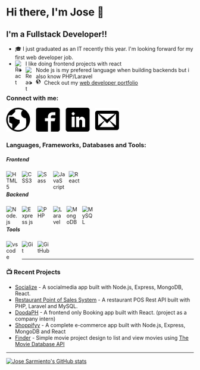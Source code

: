 # Hi there, I'm Jose 👋 


## I'm a Fullstack Developer!!

- :mortar_board: I just graduated as an IT recently this year. I'm looking forward for my first web developer job.
- <img align="left" alt="React" width="18px" src="https://cdn.jsdelivr.net/gh/devicons/devicon/icons/react/react-original.svg" style="padding-right:10px;" /> I like doing frontend projects with react
- <img align="left" alt="React" width="18px" src="https://cdn.jsdelivr.net/gh/devicons/devicon/icons/nodejs/nodejs-original.svg" style="padding-right:10px;" /> Node js is my prefered language when building backends but i also know PHP/Laravel
- <img align="left" alt="React" width="12px" src="./images/earth.svg" style="padding-right:10px;vertical-align:middle;" />Check out my [web developer portfolio](https://links.io/)

### Connect with me:

[![website](./images/earth.svg)]()
&nbsp;&nbsp;
[![facebook](./images/facebook2.svg)]()
&nbsp;&nbsp;
[![linkedin](./images/linkedin.svg)]()
&nbsp;&nbsp;
[![email](./images/envelop.svg)](mailto:jose.dev.official@gmail.com)

### Languages, Frameworks, Databases and Tools:

##### Frontend
<img align="left" alt="HTML5" width="32px" src="https://cdn.jsdelivr.net/gh/devicons/devicon/icons/html5/html5-original.svg" style="padding-right:10px;" />
<img align="left" alt="CSS3" width="32px" src="https://cdn.jsdelivr.net/gh/devicons/devicon/icons/css3/css3-original.svg" style="padding-right:10px;" />
<img align="left" alt="Sass" width="32px" src="https://cdn.jsdelivr.net/gh/devicons/devicon/icons/sass/sass-original.svg" style="padding-right:10px;" />
<img align="left" alt="JavaScript" width="32px" src="https://cdn.jsdelivr.net/gh/devicons/devicon/icons/javascript/javascript-original.svg" style="padding-right:10px;" />
<img align="left" alt="React" width="32px" src="https://cdn.jsdelivr.net/gh/devicons/devicon/icons/react/react-original.svg" style="padding-right:10px;" />

<br/>
&nbsp;

##### Backend
<img align="left" alt="Node.js" width="32px" src="https://cdn.jsdelivr.net/gh/devicons/devicon/icons/nodejs/nodejs-original.svg" style="padding-right:10px;" />
<img align="left" alt="Express js" width="32px" src="https://cdn.jsdelivr.net/gh/devicons/devicon/icons/express/express-original.svg" style="padding-right:10px;" />
<img align="left" alt="PHP" width="32px" src="https://cdn.jsdelivr.net/gh/devicons/devicon/icons/php/php-original.svg" style="padding-right:10px;" />
<img align="left" alt="Laravel" width="26px" src="https://cdn.jsdelivr.net/gh/devicons/devicon/icons/laravel/laravel-plain.svg" style="padding-right:10px;" />
<img align="left" alt="MongoDB" width="32px" src="https://cdn.jsdelivr.net/gh/devicons/devicon/icons/mongodb/mongodb-original.svg" style="padding-right:10px;" />
<img align="left" alt="MySQL" width="32px" src="https://cdn.jsdelivr.net/gh/devicons/devicon/icons/mysql/mysql-original.svg" style="padding-right:10px;" />

<br/>
&nbsp;

##### Tools
<img align="left" alt="vscode" width="32px" src="https://cdn.jsdelivr.net/gh/devicons/devicon/icons/vscode/vscode-original.svg" style="padding-right:10px;" />
<img align="left" alt="Git" width="32px" src="https://cdn.jsdelivr.net/gh/devicons/devicon/icons/git/git-original.svg" style="padding-right:10px;" />
<img align="left" alt="GitHub" width="32px" src="https://user-images.githubusercontent.com/3369400/139448065-39a229ba-4b06-434b-bc67-616e2ed80c8f.png" style="padding-right:10px;" />

<br />
<br />

---

### 📺 Recent Projects

- [Socialize](https://socialize-v1.herokuapp.com/) - A socialmedia app built with Node.js, Express, MongoDB, React.
- [Restaurant Point of Sales System](https://shoppifyy-ecommerce.herokuapp.com/) - A restaurant POS Rest API built with PHP, Laravel and MySQL.
- [DoodaPH](https://doodaph.vercel.app/) - A frontend only Booking app built with React. (project as a company intern)
- [Shoppifyy](https://shoppifyy-ecommerce.herokuapp.com/) - A complete e-commerce app built with Node.js, Express, MongoDB and React 
- [Finder](https://finder-pi.vercel.app/) - Simple movie project design to list and view movies using [The Movie Database API](https://developers.themoviedb.org/3/getting-started/introduction) 


---

[![Jose Sarmiento's GitHub stats](https://github-readme-stats.vercel.app/api?username=jose-sarmiento)](https://github.com/anuraghazra/github-readme-stats)